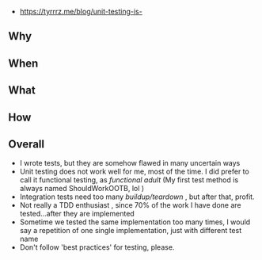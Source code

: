- https://tyrrrz.me/blog/unit-testing-is-


## Why 


## When


## What


## How 


## Overall
- I wrote tests, but they are somehow flawed in many uncertain ways
- Unit testing does not work well for me, most of the time. I did prefer to call it functional testing, as *functional adult*  (My first test method is always named ShouldWorkOOTB, lol )
- Integration tests need too many *buildup/teardown* , but after that, profit.
- Not really a TDD enthusiast , since 70% of the work I have done are tested...after they are implemented
- Sometime we tested the same implementation too many times, I would say a repetition of one single implementation, just with different test name
- Don't follow 'best practices' for testing, please.